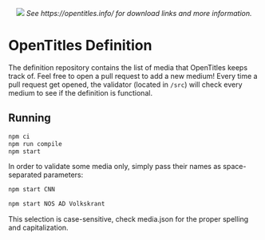 <p align="center">
 <img src="https://raw.githubusercontent.com/opentitles/client/master/images/header.png")/>
 <i>See https://opentitles.info/ for download links and more information.</i>
</p>

# OpenTitles Definition

The definition repository contains the list of media that OpenTitles keeps track of. Feel free to open a pull request to add a new medium!
Every time a pull request get opened, the validator (located in `/src`) will check every medium to see if the definition is functional.

## Running
```sh
npm ci
npm run compile
npm start
```

In order to validate some media only, simply pass their names as space-separated parameters:
```sh
npm start CNN
```
```sh
npm start NOS AD Volkskrant
```
This selection is case-sensitive, check media.json for the proper spelling and capitalization.
